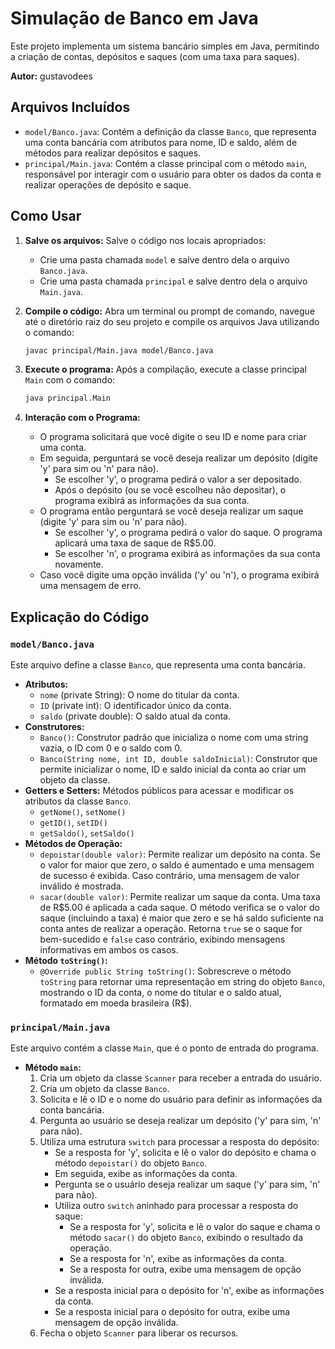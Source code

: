 # Simulação de Banco em Java

Este projeto implementa um sistema bancário simples em Java, permitindo a criação de contas, depósitos e saques (com uma taxa para saques).

**Autor:** gustavodees

## Arquivos Incluídos

* `model/Banco.java`: Contém a definição da classe `Banco`, que representa uma conta bancária com atributos para nome, ID e saldo, além de métodos para realizar depósitos e saques.
* `principal/Main.java`: Contém a classe principal com o método `main`, responsável por interagir com o usuário para obter os dados da conta e realizar operações de depósito e saque.

## Como Usar

1.  **Salve os arquivos:** Salve o código nos locais apropriados:
    * Crie uma pasta chamada `model` e salve dentro dela o arquivo `Banco.java`.
    * Crie uma pasta chamada `principal` e salve dentro dela o arquivo `Main.java`.
2.  **Compile o código:** Abra um terminal ou prompt de comando, navegue até o diretório raiz do seu projeto e compile os arquivos Java utilizando o comando:

    ```bash
    javac principal/Main.java model/Banco.java
    ```

3.  **Execute o programa:** Após a compilação, execute a classe principal `Main` com o comando:

    ```bash
    java principal.Main
    ```

4.  **Interação com o Programa:**
    * O programa solicitará que você digite o seu ID e nome para criar uma conta.
    * Em seguida, perguntará se você deseja realizar um depósito (digite 'y' para sim ou 'n' para não).
        * Se escolher 'y', o programa pedirá o valor a ser depositado.
        * Após o depósito (ou se você escolheu não depositar), o programa exibirá as informações da sua conta.
    * O programa então perguntará se você deseja realizar um saque (digite 'y' para sim ou 'n' para não).
        * Se escolher 'y', o programa pedirá o valor do saque. O programa aplicará uma taxa de saque de R$5.00.
        * Se escolher 'n', o programa exibirá as informações da sua conta novamente.
    * Caso você digite uma opção inválida ('y' ou 'n'), o programa exibirá uma mensagem de erro.

## Explicação do Código

### `model/Banco.java`

Este arquivo define a classe `Banco`, que representa uma conta bancária.

* **Atributos:**
    * `nome` (private String): O nome do titular da conta.
    * `ID` (private int): O identificador único da conta.
    * `saldo` (private double): O saldo atual da conta.
* **Construtores:**
    * `Banco()`: Construtor padrão que inicializa o nome com uma string vazia, o ID com 0 e o saldo com 0.
    * `Banco(String nome, int ID, double saldoInicial)`: Construtor que permite inicializar o nome, ID e saldo inicial da conta ao criar um objeto da classe.
* **Getters e Setters:** Métodos públicos para acessar e modificar os atributos da classe `Banco`.
    * `getNome()`, `setNome()`
    * `getID()`, `setID()`
    * `getSaldo()`, `setSaldo()`
* **Métodos de Operação:**
    * `depoistar(double valor)`: Permite realizar um depósito na conta. Se o valor for maior que zero, o saldo é aumentado e uma mensagem de sucesso é exibida. Caso contrário, uma mensagem de valor inválido é mostrada.
    * `sacar(double valor)`: Permite realizar um saque da conta. Uma taxa de R$5.00 é aplicada a cada saque. O método verifica se o valor do saque (incluindo a taxa) é maior que zero e se há saldo suficiente na conta antes de realizar a operação. Retorna `true` se o saque for bem-sucedido e `false` caso contrário, exibindo mensagens informativas em ambos os casos.
* **Método `toString()`:**
    * `@Override public String toString()`: Sobrescreve o método `toString` para retornar uma representação em string do objeto `Banco`, mostrando o ID da conta, o nome do titular e o saldo atual, formatado em moeda brasileira (R$).

### `principal/Main.java`

Este arquivo contém a classe `Main`, que é o ponto de entrada do programa.

* **Método `main`:**
    1.  Cria um objeto da classe `Scanner` para receber a entrada do usuário.
    2.  Cria um objeto da classe `Banco`.
    3.  Solicita e lê o ID e o nome do usuário para definir as informações da conta bancária.
    4.  Pergunta ao usuário se deseja realizar um depósito ('y' para sim, 'n' para não).
    5.  Utiliza uma estrutura `switch` para processar a resposta do depósito:
        * Se a resposta for 'y', solicita e lê o valor do depósito e chama o método `depoistar()` do objeto `Banco`.
        * Em seguida, exibe as informações da conta.
        * Pergunta se o usuário deseja realizar um saque ('y' para sim, 'n' para não).
        * Utiliza outro `switch` aninhado para processar a resposta do saque:
            * Se a resposta for 'y', solicita e lê o valor do saque e chama o método `sacar()` do objeto `Banco`, exibindo o resultado da operação.
            * Se a resposta for 'n', exibe as informações da conta.
            * Se a resposta for outra, exibe uma mensagem de opção inválida.
        * Se a resposta inicial para o depósito for 'n', exibe as informações da conta.
        * Se a resposta inicial para o depósito for outra, exibe uma mensagem de opção inválida.
    6.  Fecha o objeto `Scanner` para liberar os recursos.
